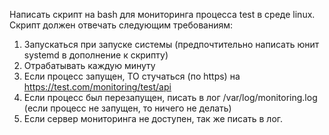 Написать скрипт на bash для мониторинга процесса test в среде linux. Скрипт должен отвечать следующим требованиям: 
1. Запускаться при запуске системы (предпочтительно написать юнит systemd в дополнение к скрипту) 
2. Отрабатывать каждую минуту 
3. Если процесс запущен, TO стучаться (по https) на https://test.com/monitoring/test/api 
4. Если процесс был перезапущен, писать в лог /var/log/monitoring.log (если процесс не запущен, то ничего не делать) 
5. Если сервер мониторинга не доступен, так же писать в лог.